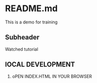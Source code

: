 # README.md
This is a demo for training

## Subheader

Watched tutorial


## lOCAL DEVELOPMENT

1.  oPEN INDEX.HTML IN YOUR BROWSER
